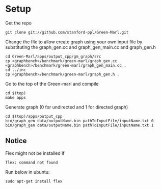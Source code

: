 # Setup

Get the repo

```
git clone git://github.com/stanford-ppl/Green-Marl.git
```

Change the file to allow create graph using your own input file by substituting the graph_gen.cc and graph_gen_main.cc and graph_gen.h 
```
cd Green-Marl/apps/output_cpp/gm_graph/src
cp <graphbench>/benchmark/green-marl/graph_gen.cc <graphbench>/benchmark/green-marl/graph_gen_main.cc .
cd ../inc
cp <graphbench>/benchmark/green-marl/graph_gen.h .
```

Go to the top of the Green-marl and compile

```
cd $(top)
make apps
```

Generate graph (0 for undirected and 1 for directed graph)

```
cd $(top)/apps/output_cpp
bin/graph_gen data/outputName.bin pathToInputFile/inputName.txt 0
bin/graph_gen data/outputName.bin pathToInputFile/inputName.txt 1
```
	

## Notice 
Flex might not be installed if 

```
flex: command not found
```
Run below in ubuntu:

```
sudo apt-get install flex
```

